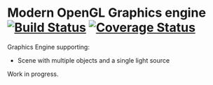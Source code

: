 # Modern OpenGL Graphics engine [![Build Status](https://travis-ci.org/Spotlight0xff/render-ogl.svg?branch=master)](https://travis-ci.org/Spotlight0xff/render-ogl) [![Coverage Status](https://coveralls.io/repos/github/Spotlight0xff/render-ogl/badge.svg?branch=master)](https://coveralls.io/github/Spotlight0xff/render-ogl?branch=master)

Graphics Engine supporting:
* Scene with multiple objects and a single light source


Work in progress.

